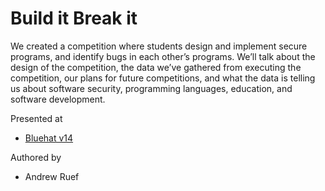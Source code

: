 # Build it Break it

We created a competition where students design and implement secure programs, and identify bugs in each other’s programs. We’ll talk about the design of the competition, the data we’ve gathered from executing the competition, our plans for future competitions, and what the data is telling us about software security, programming languages, education, and software development.

Presented at

* [Bluehat v14](https://blogs.technet.microsoft.com/bluehat/2014/10/06/bluehat-v14-is-almost-here/)

Authored by

* Andrew Ruef
